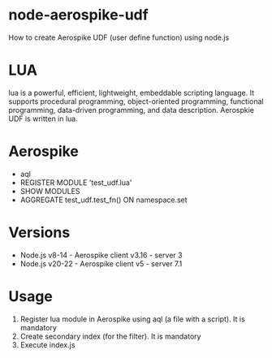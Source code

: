 # node-aerospike-udf
How to create Aerospike UDF (user define function) using node.js
# LUA
lua is a powerful, efficient, lightweight, embeddable scripting language. It supports procedural programming, object-oriented programming, functional programming, data-driven programming, and data description.
Aerospkie UDF is written in lua.
# Aerospike
- aql
- REGISTER MODULE 'test_udf.lua'
- SHOW MODULES
- AGGREGATE test_udf.test_fn() ON namespace.set
# Versions
- Node.js v8-14 - Aerospike client v3.16 - server 3
- Node.js v20-22 - Aerospike client v5 - server 7.1
# Usage
1. Register lua module in Aerospike using aql (a file with a script). It is mandatory
2. Create secondary index (for the filter). It is mandatory
3. Execute index.js
